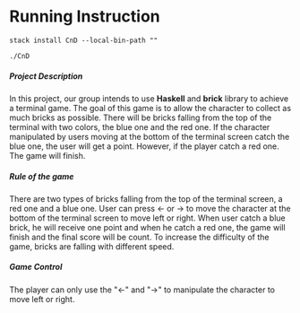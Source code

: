 # Running Instruction
``
stack install CnD --local-bin-path ""
``


``
./CnD
``

##### Project Description

In this project, our group intends to use **Haskell** and **brick** library to achieve a terminal game. The goal of this game is to allow the character to collect as much bricks as possible. There will be bricks falling from the top of the terminal with two colors, the blue one and the red one. If the character manipulated by users moving at the bottom of the terminal screen catch the blue one, the user will get a point. However, if the player catch a red one. The game will finish.

##### Rule of the game

There are two types of bricks falling from the top of the terminal screen, a red one and a blue one. User can press <- or -> to move the character at the bottom of the terminal screen to move left or right. When user catch a blue brick, he will receive one point and when he catch a red one, the game will finish and the final score will be count. To increase the difficulty of the game, bricks are falling with different speed.

##### Game Control

The player can only use the "<-" and "->" to manipulate the character to move left or right.
